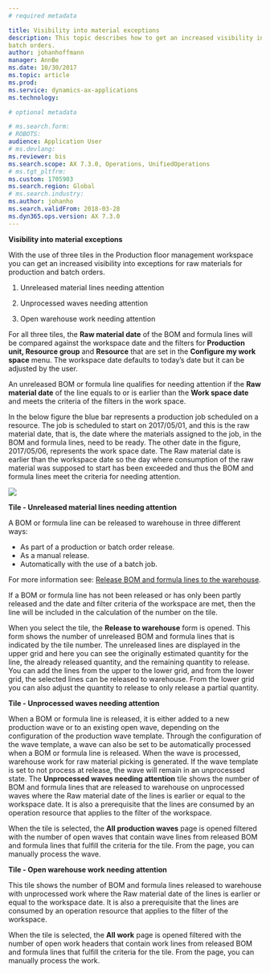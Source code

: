```yaml
---
# required metadata

title: Visibility into material exceptions
description: This topic describes how to get an increased visibility into exceptions for raw materials for production and
batch orders.
author: johanhoffmann
manager: AnnBe
ms.date: 10/30/2017
ms.topic: article
ms.prod: 
ms.service: dynamics-ax-applications
ms.technology: 

# optional metadata

# ms.search.form:  
# ROBOTS: 
audience: Application User
# ms.devlang: 
ms.reviewer: bis
ms.search.scope: AX 7.3.0, Operations, UnifiedOperations
# ms.tgt_pltfrm: 
ms.custom: 1705903
ms.search.region: Global
# ms.search.industry: 
ms.author: johanho
ms.search.validFrom: 2018-03-28
ms.dyn365.ops.version: AX 7.3.0
---
```

**Visibility into material exceptions**

With the use of three tiles in the Production floor management workspace you can
get an increased visibility into exceptions for raw materials for production and
batch orders.

1.  Unreleased material lines needing attention

2.  Unprocessed waves needing attention

3.  Open warehouse work needing attention

For all three tiles, the **Raw material date** of the BOM and formula lines will
be compared against the workspace date and the filters for **Production unit,
Resource group** and **Resource** that are set in the **Configure my work
space** menu. The workspace date defaults to today’s date but it can be adjusted
by the user.

An unreleased BOM or formula line qualifies for needing attention if the **Raw
material date** of the line equals to or is earlier than the **Work space date**
and meets the criteria of the filters in the work space.

In the below figure the blue bar represents a production job scheduled on a
resource. The job is scheduled to start on 2017/05/01, and this is the raw
material date, that is, the date where the materials assigned to the job, in the
BOM and formula lines, need to be ready. The other date in the figure,
2017/05/06, represents the work space date. The Raw material date is earlier
than the workspace date so the day where consumption of the raw material was
supposed to start has been exceeded and thus the BOM and formula lines meet the
criteria for needing attention.

![](media/bdee4c05bcecb155aa430d7db783d12f.png)

**Tile - Unreleased material lines needing attention**

A BOM or formula line can be released to warehouse in three different ways:
- As part of a production or batch order release. 
- As a manual release.
- Automatically with the use of a batch job. 

For more information see: [Release BOM and formula lines to the warehouse](releasing-bom-and-formula-lines-to-warehouse.md). 

If a BOM or formula line has not been released or has only been partly released and
the date and filter criteria of the workspace are met, then the line will be
included in the calculation of the number on the tile.

When you select the tile, the **Release to warehouse** form is opened. This form
shows the number of unreleased BOM and formula lines that is indicated by the
tile number. The unreleased lines are displayed in the upper grid and here you
can see the originally estimated quantity for the line, the already released
quantity, and the remaining quantity to release. You can add the lines from the
upper to the lower grid, and from the lower grid, the selected lines can be
released to warehouse. From the lower grid you can also adjust the quantity to
release to only release a partial quantity.

**Tile - Unprocessed waves needing attention**

When a BOM or formula line is released, it is either added to a new production
wave or to an existing open wave, depending on the configuration of the
production wave template. Through the configuration of the wave template, a wave
can also be set to be automatically processed when a BOM or formula line is
released. When the wave is processed, warehouse work for raw material picking is
generated. If the wave template is set to not process at release, the wave will
remain in an unprocessed state. The **Unprocessed waves needing attention** tile
shows the number of BOM and formula lines that are released to warehouse on
unprocessed waves where the Raw material date of the lines is earlier or equal
to the workspace date. It is also a prerequisite that the lines are consumed by
an operation resource that applies to the filter of the workspace.

When the tile is selected, the **All production waves** page is opened filtered
with the number of open waves that contain wave lines from released BOM and
formula lines that fulfill the criteria for the tile. From the page, you can
manually process the wave.

**Tile - Open warehouse work needing attention**

This tile shows the number of BOM and formula lines released to warehouse with
unprocessed work where the Raw material date of the lines is earlier or equal to
the workspace date. It is also a prerequisite that the lines are consumed by an
operation resource that applies to the filter of the workspace.

When the tile is selected, the **All work** page is opened filtered with the
number of open work headers that contain work lines from released BOM and
formula lines that fulfill the criteria for the tile. From the page, you can
manually process the work.
